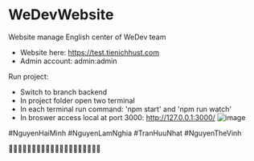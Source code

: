 # WeDevWebsite
Website manage English center of WeDev team   
- Website here: https://test.tienichhust.com
- Admin account: admin:admin

Run project:
- Switch to branch backend
- In project folder open two terminal
- In each terminal run command: 'npm start' and 'npm run watch'
- In broswer access local at port 3000: http://127.0.0.1:3000/
![image](https://github.com/Minhh17/WeDevWebsite/assets/91320296/44456087-6f05-482b-bafd-7ef88d6dd79a)


#NguyenHaiMinh
#NguyenLamNghia
#TranHuuNhat
#NguyenTheVinh 

🐸🐸🐸🐸🐸🐸🐸🐸🐸🐸🐸🐸🐸🐸🐸🐸🐸🐸🐸🐸



